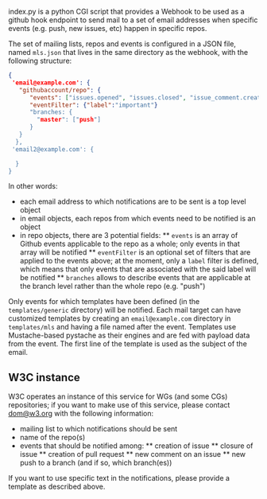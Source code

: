 index.py is a python CGI script that provides a Webhook to be used as a github hook endpoint to send mail to a set of email addresses when specific events (e.g. push, new issues, etc) happen in specific repos.

The set of mailing lists, repos and events is configured in a JSON file, named `mls.json` that lives in the same directory as the webhook, with the following structure:
```json
{
 'email@example.com': {
   "githubaccount/repo": {
      "events": ["issues.opened", "issues.closed", "issue_comment.created", "pull_request.opened", "pull_request.labeled"],
      "eventFilter": {"label":"important"}
      "branches: {
        "master": ["push"]
      }
   }
  },
 'email2@example.com': {

  }
}
```

In other words:
* each email address to which notifications are to be sent is a top level object
* in email objects, each repos from which events need to be notified is an object
* in repo objects, there are 3 potential fields:
** `events` is an array of Github events applicable to the repo as a whole; only events in that array will be notified
** `eventFilter` is an optional set of filters that are applied to the events above; at the moment, only a `label` filter is defined, which means that only events that are associated with the said label will be notified
** `branches` allows to describe events that are applicable at the branch level rather than the whole repo (e.g. "push")

Only events for which templates have been defined (in the `templates/generic` directory) will be notified. Each mail target can have customized templates by creating an `email@example.com` directory in `templates/mls` and having a file named after the event. Templates use Mustache-based pystache as their engines and are fed with payload data from the event. The first line of the template is used as the subject of the email.

## W3C instance
W3C operates an instance of this service for WGs (and some CGs) repositories; if you want to make use of this service, please contact dom@w3.org with the following information:
* mailing list to which notifications should be sent
* name of the repo(s)
* events that should be notified among:
** creation of issue
** closure of issue
** creation of pull request
** new comment on an issue
** new push to a branch (and if so, which branch(es))

If you want to use specific text in the notifications, please provide a template as described above.